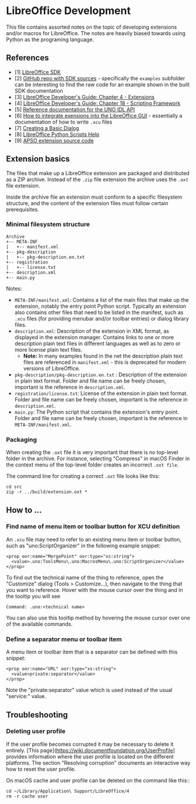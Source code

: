 # LibreOffice Development

This file contains assorted notes on the topic of developing extensions and/or macros for LibreOffice. The notes are heavily biased towards using Python as the programing language.

## References

- [1] [LibreOffice SDK](https://api.libreoffice.org/)
- [2] [GitHub repo with SDK sources](https://github.com/LibreOffice/core/tree/master/odk) - specifically the `examples` subfolder can be interesting to find the raw code for an example shown in the built SDK documentation
- [3] [LibreOffice Developer's Guide: Chapter 4 - Extensions](https://wiki.documentfoundation.org/Documentation/DevGuide/Extensions)
- [4] [LibreOffice Developer's Guide: Chapter 18 - Scripting Framework](https://wiki.documentfoundation.org/Documentation/DevGuide/Scripting_Framework)
- [5] [Reference documentation for the UNO IDL API](https://api.libreoffice.org/docs/idl/ref/index.html)
- [6] [How to integrate exensions into the LibreOffice GUI](https://wiki.documentfoundation.org/Documentation/DevGuide/Writing_UNO_Components#Add-Ons) - essentially a documentation of how to write `.xcu` files
- [7] [Creating a Basic Dialog](https://help.libreoffice.org/latest/en-US/text/sbasic/guide/create_dialog.html)
- [8] [LibreOffice Python Scripts Help](https://help.libreoffice.org/latest/en-US/text/sbasic/python/main0000.html)
- [9] [APSO extension source code](https://gitlab.com/jmzambon/apso)

## Extension basics

The files that make up a LibreOffice extension are packaged and distributed as a ZIP archive. Instead of the `.zip` file extension the archive uses the `.oxt` file extension.

Inside the archive file an extension must conform to a specific filesystem structure, and the content of the extension files must follow certain prerequisites.

### Minimal filesystem structure

```
Archive
+-- META-INF
|   +-- manifest.xml
+-- pkg-description
|   +-- pkg-description.en.txt
+-- registration
|   +-- license.txt
+-- description.xml
+-- main.py
```

Notes:

- `META-INF/manifest.xml`: Contains a list of the main files that make up the extension, notably the entry point Python script. Typically an extension also contains other files that need to be listed in the manifest, such as `.xcu` files (for providing menubar and/or toolbar entries) or dialog library files.
- `description.xml`: Description of the extension in XML format, as displayed in the extension manager. Contains links to one or more description plain text files in different languages as well as to zero or more license plain text files.
  - **Note:** In many examples found in the net the description plain text files are referenced in `manifest.xml` - this is deprecated for modern versions of LibreOffice.
- `pkg-description/pkg-description.en.txt` : Description of the extension in plain text format. Folder and file name can be freely chosen, important is the reference in `description.xml`.
- `registration/license.txt`: License of the extension in plain text format. Folder and file name can be freely chosen, important is the reference in `description.xml`.
- `main.py`: The Python script that contains the extension's entry point. Folder and file name can be freely chosen, important is the reference in `META-INF/manifest.xml`.

### Packaging

When creating the `.oxt` file it is very important that there is no top-level folder in the
archive. For instance, selecting "Compress" in macOS Finder in the context menu of the top-level folder creates an incorrect `.oxt file`.

The command line for creating a correct `.oxt` file looks like this:

    cd src
    zip -r ../build/extension.oxt *

## How to ...

### Find name of menu item or toolbar button for XCU definition

An `.xcu` file may need to refer to an existing menu item or toolbar button, such as "uno:ScriptOrganizer" in the following example snippet:

```
<prop oor:name="MergePoint" oor:type="xs:string">
  <value>.uno:ToolsMenu\.uno:MacrosMenu\.uno:ScriptOrganizer</value>
</prop>
```

To find out the technical name of the thing to reference, open the "Customize" dialog (Tools > Customize...), then navigate to the thing that you want to reference. Hover with the mouse cursor over the thing and in the tooltip you will see

    Command: .uno:<technical name>

You can also use this tooltip method by hovering the mouse cursor over one of the available commands.

### Define a separator menu or toolbar item

A menu item or toolbar item that is a separator can be defined with this snippet:

```
<prop oor:name="URL" oor:type="xs:string">
  <value>private:separator</value>
</prop>
```

Note the "private:separator" value which is used instead of the usual "service:<name>" value.

## Troubleshooting

### Deleting user profile

If the user profile becomes corrupted it may be necessary to delete it entirely. [This page](https://wiki.documentfoundation.org/UserProfile] provides information where the user profile is located on the different platforms. The section "Resolving corruption" documents an interactive way how to reset the user profile.

On macOS cache and user profile can be deleted on the command like this::

    cd ~/Library/Application\ Support/LibreOffice/4
    rm -r cache user
